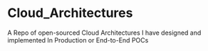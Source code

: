 # Cloud_Architectures
A Repo of open-sourced Cloud Architectures I have designed and implemented In Production or End-to-End POCs
